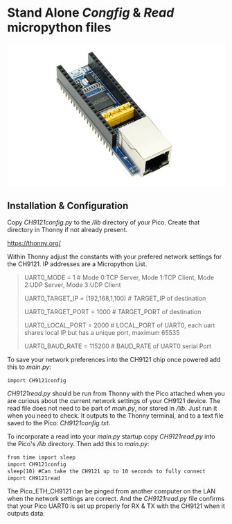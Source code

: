 # Stand Alone *Congfig* & *Read* micropython files

![The Board](/images/Pico-ETH-CH9121.jpg#center)


## Installation & Configuration

Copy *CH9121config.py* to the */lib* directory of your Pico. Create that directory in Thonny if not already present. 

https://thonny.org/

Within Thonny adjust the constants with your prefered network settings for the CH9121. IP addresses are a Micropython List.

> UART0_MODE        = 1               # Mode 0:TCP Server, Mode 1:TCP Client, Mode 2:UDP Server, Mode 3:UDP Client
>    
> UART0_TARGET_IP   = (192,168,1,100) # TARGET_IP of destination
>    
> UART0_TARGET_PORT = 1000            # TARGET_PORT of destination
>    
> UART0_LOCAL_PORT  = 2000            # LOCAL_PORT of UART0, each uart shares local IP but has a unique port, maximum 65535
>    
> UART0_BAUD_RATE   = 115200          # BAUD_RATE of UART0 serial Port  

To save your network preferences into the CH9121 chip once powered add this to *main.py*:

    import CH9121config

*CH9121read.py* should be run from Thonny with the Pico attached when you are curious about the current network settings of your CH9121 device. 
The read file does not need to be part of *main.py*, nor stored in */lib*. Just run it when you need to check. It outputs to the Thonny terminal, and to a text file saved to the Pico: *CH9121config.txt*.

To incorporate a read into your *main.py* startup copy *CH9121read.py* into the Pico's */lib* directory. Then add this to *main.py*:

    from time import sleep    
    import CH9121config
    sleep(10) #Can take the CH9121 up to 10 seconds to fully connect
    import CH9121read

The Pico_ETH_CH9121 can be pinged from another computer on the LAN when the network settings are correct. And the *CH9121read.py* file confirms that your Pico UART0 is set up properly for RX & TX with the CH9121 when it outputs data.

